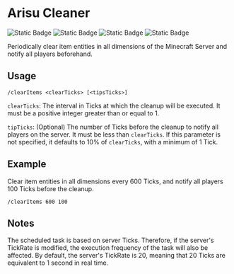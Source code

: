 # Arisu Cleaner

![Static Badge](https://img.shields.io/badge/Minecraft-1.21.5-blue) ![Static Badge](https://img.shields.io/badge/Fabric-0.16.13-blue) ![Static Badge](https://img.shields.io/badge/ver-1.0.0-blue) ![Static Badge](https://img.shields.io/badge/ServerOnly-orange)

Periodically clear item entities in all dimensions of the Minecraft Server and notify all players beforehand.

## Usage

```plaintext
/clearItems <clearTicks> [<tipsTicks>]
```

`clearTicks`: The interval in Ticks at which the cleanup will be executed. It must be a positive integer greater than or equal to 1.

`tipTicks`: (Optional) The number of Ticks before the cleanup to notify all players on the server. It must be less than `clearTicks`. If this parameter is not specified, it defaults to 10% of `clearTicks`, with a minimum of 1 Tick.

## Example

Clear item entities in all dimensions every 600 Ticks, and notify all players 100 Ticks before the cleanup.
```plaintext
/clearItems 600 100
```

## Notes

The scheduled task is based on server Ticks. Therefore, if the server's TickRate is modified, the execution frequency of the task will also be affected.
By default, the server's TickRate is 20, meaning that 20 Ticks are equivalent to 1 second in real time.